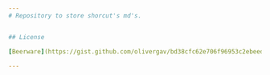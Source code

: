 ```yaml
---
# Repository to store shorcut's md's.


## License

[Beerware](https://gist.github.com/olivergav/bd38cfc62e706f96953c2ebeed6fecaf)

---
```

